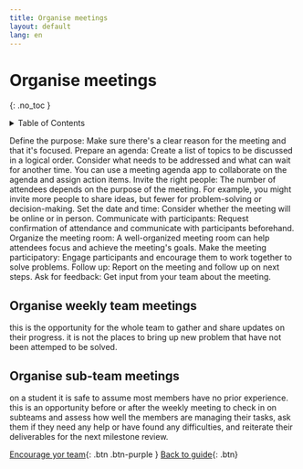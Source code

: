 ```yaml
---
title: Organise meetings
layout: default
lang: en
---
```


# Organise meetings
{: .no_toc }

<details markdown="block">
<summary>Table of Contents</summary>

- Table of Contents
{:toc}

</details>

Define the purpose: Make sure there's a clear reason for the meeting and that it's focused. 
Prepare an agenda: Create a list of topics to be discussed in a logical order. Consider what needs to be addressed and what can wait for another time. You can use a meeting agenda app to collaborate on the agenda and assign action items. 
Invite the right people: The number of attendees depends on the purpose of the meeting. For example, you might invite more people to share ideas, but fewer for problem-solving or decision-making. 
Set the date and time: Consider whether the meeting will be online or in person. 
Communicate with participants: Request confirmation of attendance and communicate with participants beforehand. 
Organize the meeting room: A well-organized meeting room can help attendees focus and achieve the meeting's goals. 
Make the meeting participatory: Engage participants and encourage them to work together to solve problems. 
Follow up: Report on the meeting and follow up on next steps. 
Ask for feedback: Get input from your team about the meeting.

## Organise weekly team meetings
this is the opportunity for the whole team to gather and share updates on their progress. it is not the places to bring up new problem that have not been attemped to be solved.

## Organise sub-team meetings
on a student it is safe to assume most members have no prior experience. this is an opportunity before or after the weekly meeting to check in on subteams and assess how well the members are managing their tasks, ask them if they need any help or have found any difficulties, and reiterate their deliverables for the next milestone review.


[Encourage yor team]({{site.url}}/project-managers/pm-encourage-team/){: .btn .btn-purple }
[Back to guide]({{site.url}}//pm/guide#how-to){: .btn}